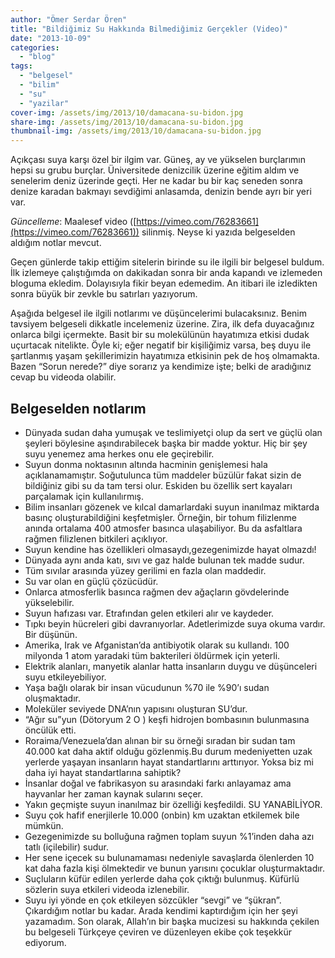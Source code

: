```yaml
---
author: "Ömer Serdar Ören"
title: "Bildiğimiz Su Hakkında Bilmediğimiz Gerçekler (Video)"
date: "2013-10-09"
categories: 
  - "blog"
tags: 
  - "belgesel"
  - "bilim"
  - "su"
  - "yazilar"
cover-img: /assets/img/2013/10/damacana-su-bidon.jpg
share-img: /assets/img/2013/10/damacana-su-bidon.jpg
thumbnail-img: /assets/img/2013/10/damacana-su-bidon.jpg
---
```


Açıkçası suya karşı özel bir ilgim var. Güneş, ay ve yükselen burçlarımın hepsi su grubu burçlar. Üniversitede denizcilik üzerine eğitim aldım ve senelerim deniz üzerinde geçti. Her ne kadar bu bir kaç seneden sonra denize karadan bakmayı sevdiğimi anlasamda, denizin bende ayrı bir yeri var.

_Güncelleme_: Maalesef video ([https://vimeo.com/76283661](https://vimeo.com/76283661)) silinmiş. Neyse ki yazıda belgeselden aldığım notlar mevcut.

Geçen günlerde takip ettiğim sitelerin birinde su ile ilgili bir belgesel buldum. İlk izlemeye çalıştığımda on dakikadan sonra bir anda kapandı ve izlemeden bloguma ekledim. Dolayısıyla fikir beyan edemedim. An itibari ile izledikten sonra büyük bir zevkle bu satırları yazıyorum.

Aşağıda belgesel ile ilgili notlarımı ve düşüncelerimi bulacaksınız. Benim tavsiyem belgeseli dikkatle incelemeniz üzerine. Zira, ilk defa duyacağınız onlarca bilgi içermekte. Basit bir su molekülünün hayatımıza etkisi dudak uçurtacak nitelikte. Öyle ki; eğer negatif bir kişiliğimiz varsa, beş duyu ile şartlanmış yaşam şekillerimizin hayatımıza etkisinin pek de hoş olmamakta. Bazen “Sorun nerede?” diye sorarız ya kendimize işte; belki de aradığınız cevap bu videoda olabilir.

## Belgeselden notlarım

- Dünyada sudan daha yumuşak ve teslimiyetçi olup da sert ve güçlü olan şeyleri böylesine aşındırabilecek başka bir madde yoktur. Hiç bir şey suyu yenemez ama herkes onu ele geçirebilir.
- Suyun donma noktasının altında hacminin genişlemesi hala açıklanamamıştır. Soğutulunca tüm maddeler büzülür fakat sizin de bildiğiniz gibi su da tam tersi olur. Eskiden bu özellik sert kayaları parçalamak için kullanılırmış.
- Bilim insanları gözenek ve kılcal damarlardaki suyun inanılmaz miktarda basınç oluşturabildiğini keşfetmişler. Örneğin, bir tohum filizlenme anında ortalama 400 atmosfer basınca ulaşabiliyor. Bu da asfaltlara rağmen filizlenen bitkileri açıklıyor.
- Suyun kendine has özellikleri olmasaydı,gezegenimizde hayat olmazdı!
- Dünyada aynı anda katı, sıvı ve gaz halde bulunan tek madde sudur.
- Tüm sıvılar arasında yüzey gerilimi en fazla olan maddedir.
- Su var olan en güçlü çözücüdür.
- Onlarca atmosferlik basınca rağmen dev ağaçların gövdelerinde yükselebilir.
- Suyun hafızası var. Etrafından gelen etkileri alır ve kaydeder.
- Tıpkı beyin hücreleri gibi davranıyorlar. Adetlerimizde suya okuma vardır. Bir düşünün.
- Amerika, Irak ve Afganistan’da antibiyotik olarak su kullandı. 100 milyonda 1 atom yaradaki tüm bakterileri öldürmek için yeterli.
- Elektrik alanları, manyetik alanlar hatta insanların duygu ve düşünceleri suyu etkileyebiliyor.
- Yaşa bağlı olarak bir insan vücudunun %70 ile %90’ı sudan oluşmaktadır.
- Moleküler seviyede DNA’nın yapısını oluşturan SU’dur.
- “Ağır su”yun (Dötoryum 2 O ) keşfi hidrojen bombasının bulunmasına öncülük etti.
- Roraima/Venezuela’dan alınan bir su örneği sıradan bir sudan tam 40.000 kat daha aktif olduğu gözlenmiş.Bu durum medeniyetten uzak yerlerde yaşayan insanların hayat standartlarını arttırıyor. Yoksa biz mi daha iyi hayat standartlarına sahiptik?
- İnsanlar doğal ve fabrikasyon su arasındaki farkı anlayamaz ama hayvanlar her zaman kaynak sularını seçer.
- Yakın geçmişte suyun inanılmaz bir özelliği keşfedildi. SU YANABİLİYOR.
- Suyu çok hafif enerjilerle 10.000 (onbin) km uzaktan etkilemek bile mümkün.
- Gezegenimizde su bolluğuna rağmen toplam suyun %1’inden daha azı tatlı (içilebilir) sudur.
- Her sene içecek su bulunamaması nedeniyle savaşlarda ölenlerden 10 kat daha fazla kişi ölmektedir ve bunun yarısını çocuklar oluşturmaktadır.
- Suçluların küfür edilen yerlerde daha çok çıktığı bulunmuş. Küfürlü sözlerin suya etkileri videoda izlenebilir.
- Suyu iyi yönde en çok etkileyen sözcükler “sevgi” ve “şükran”.
Çıkardığım notlar bu kadar. Arada kendimi kaptırdığım için her şeyi yazamadım. Son olarak, Allah’ın bir başka mucizesi su hakkında çekilen bu belgeseli Türkçeye çeviren ve düzenleyen ekibe çok teşekkür ediyorum.
